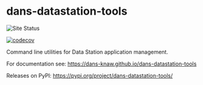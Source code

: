 dans-datastation-tools
======================
![Site Status](https://github.com/DANS-KNAW/dans-datastation-tools/actions/workflows/docs.yml/badge.svg)

[![codecov](https://codecov.io/gh/DANS-KNAW/dans-datastation-tools/branch/master/graph/badge.svg?token=B6MH7NIHP3)](https://codecov.io/gh/DANS-KNAW/dans-datastation-tools)

Command line utilities for Data Station application management.

For documentation see: https://dans-knaw.github.io/dans-datastation-tools

Releases on PyPI: https://pypi.org/project/dans-datastation-tools/

